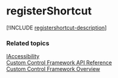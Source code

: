 # registerShortcut

[!INCLUDE [registershortcut-description](includes/registershortcut-description.md)]

### Related topics

[IAccessibility](../iaccessibility.md)<br />
[Custom Control Framework API Reference](../index.md)<br />
[Custom Control Framework Overview](../../custom-control-framework-overview.md)<br />